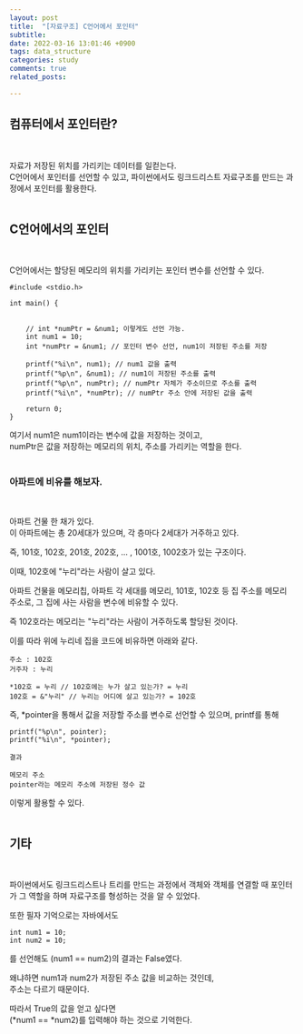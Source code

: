 ```yaml
---
layout: post
title:  "[자료구조] C언어에서 포인터"
subtitle:
date: 2022-03-16 13:01:46 +0900
tags: data_structure
categories: study
comments: true
related_posts:

---
```


## 컴퓨터에서 포인터란?<br/>
<br/>

자료가 저장된 위치를 가리키는 데이터를 일컫는다.<br/>
C언어에서 포인터를 선언할 수 있고, 파이썬에서도 링크드리스트 자료구조를 만드는 과정에서 포인터를 활용한다.<br/>
<br/>

## C언어에서의 포인터<br/>
<br/>

C언어에서는 할당된 메모리의 위치를 가리키는 포인터 변수를 선언할 수 있다.<br/>

```
#include <stdio.h>

int main() {

   
    // int *numPtr = &num1; 이렇게도 선언 가능.
    int num1 = 10;
    int *numPtr = &num1; // 포인터 변수 선언, num1이 저장된 주소를 저장

    printf("%i\n", num1); // num1 값을 출력
    printf("%p\n", &num1); // num1이 저장된 주소를 출력
    printf("%p\n", numPtr); // numPtr 자체가 주소이므로 주소를 출력
    printf("%i\n", *numPtr); // numPtr 주소 안에 저장된 값을 출력

    return 0;
}
```

여기서 num1은 num1이라는 변수에 값을 저장하는 것이고, <br/>
numPtr은 값을 저장하는 메모리의 위치, 주소를 가리키는 역할을 한다.<br/>
<br/>

### 아파트에 비유를 해보자.<br/>
<br/>

아파트 건물 한 채가 있다.<br/>
이 아파트에는 총 20세대가 있으며, 각 층마다 2세대가 거주하고 있다.<br/>

즉, 101호, 102호, 201호, 202호, ... , 1001호, 1002호가 있는 구조이다.<br/>

이때, 102호에 "누리"라는 사람이 살고 있다.<br/>

아파트 건물을 메모리칩, 아파트 각 세대를 메모리, 101호, 102호 등 집 주소를 메모리 주소로, 그 집에 사는 사람을 변수에 비유할 수 있다.<br/>

즉 102호라는 메모리는 "누리"라는 사람이 거주하도록 할당된 것이다.<br/>

이를 따라 위에 누리네 집을 코드에 비유하면 아래와 같다.<br/>
```
주소 : 102호
거주자 : 누리

*102호 = 누리 // 102호에는 누가 살고 있는가? = 누리
102호 = &"누리" // 누리는 어디에 살고 있는가? = 102호
```

즉, *pointer을 통해서 값을 저장할 주소를 변수로 선언할 수 있으며, printf를 통해

```
printf("%p\n", pointer);
printf("%i\n", *pointer);

결과

메모리 주소
pointer라는 메모리 주소에 저장된 정수 값
```

이렇게 활용할 수 있다.<br/>
<br/>

## 기타<br/>
<br/>

파이썬에서도 링크드리스트나 트리를 만드는 과정에서 객체와 객체를 연결할 때 포인터가 그 역할을 하며 자료구조를 형성하는 것을 알 수 있었다.<br/>

또한 필자 기억으로는 자바에서도
```
int num1 = 10;
int num2 = 10;
```
를 선언해도 (num1 == num2)의 결과는 False였다.<br/>

왜냐하면 num1과 num2가 저장된 주소 값을 비교하는 것인데,<br/>
주소는 다르기 때문이다.<br/>

따라서 True의 값을 얻고 싶다면<br/>
(*num1 == *num2)를 입력해야 하는 것으로 기억한다.<br/>